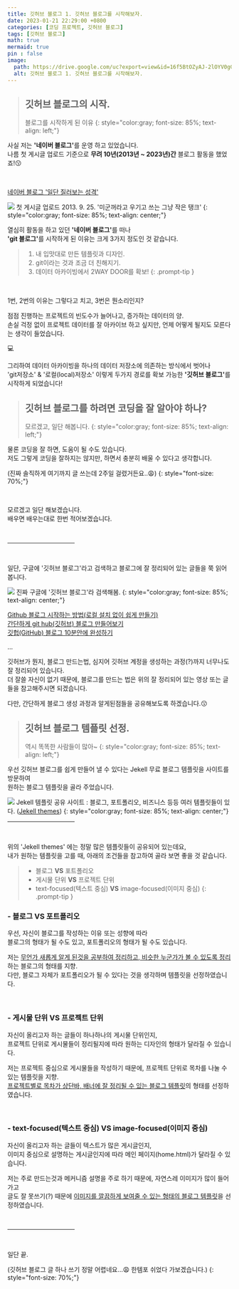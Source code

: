 ```yaml
---
title: 깃허브 블로그 1. 깃허브 블로그를 시작해보자.
date: 2023-01-21 22:29:00 +0800
categories: [코딩 프로젝트, 깃허브 블로그]
tags: [깃허브 블로그]
math: true
mermaid: true
pin : false
image:
  path: https://drive.google.com/uc?export=view&id=16f5BtOZyAJ-2lOYV0gGaMf5TPpvssKoc
  alt: 깃허브 블로그 1. 깃허브 블로그를 시작해보자.
---
```


<!-- 소제목 -->
> ## 깃허브 블로그의 시작.
> 블로그를 시작하게 된 이유
> {: style="color:gray; font-size: 85%; text-align: left;"}

사실 저는 <strong>'네이버 블로그'</strong>를 운영 하고 있었습니다.<br>
나름 첫 게시글 업로드 기준으로 <strong>무려 10년(2013년 ~ 2023년)간</strong> 블로그 활동을 했었죠!😗

<br>

<a href="https://blog.naver.com/siook12">네이버 블로그 '일단 질러보는 성격'</a>

<!-- 이미지 -->
<img src="https://drive.google.com/uc?export=view&id=16nBNo0ej1DF8Cp2jSceybEq840eVMO4B">
<!-- 이미지 설명 -->
첫 게시글 업로드 2013. 9. 25. '미군꺼라고 우기고 쓰는 그냥 작은 탱크'
{: style="color:gray; font-size: 85%; text-align: center;"}

<br>

열심히 활동을 하고 있던 <strong>'네이버 블로그'</strong>를 떠나<br>
<strong>'git 블로그'</strong>를 시작하게 된 이유는 크게 3가지 정도인 것 같습니다.

<!-- 팁 callout -->
> 1. 내 입맛대로 만든 템플릿과 디자인.
> 2. git이라는 것과 조금 더 친해지기.
> 3. 데이터 아카이빙에서 2WAY DOOR를 확보!
{: .prompt-tip }

<br>

1번, 2번의 이유는 그렇다고 치고, 3번은 뭔소리인지?

점점 진행하는 프로젝트의 빈도수가 늘어나고, 증가하는 데이터의 양.<br>
손실 걱정 없이 프로젝트 데이터를 잘 아카이브 하고 싶지만, 언제 어떻게 될지도 모른다는 생각이 들었습니다.

💻

그리하여 데이터 아카이빙을 하나의 데이터 저장소에 의존하는 방식에서 벗어나<br>
'git저장소' & '로컬(local)저장소' 이렇게 두가지 경로를 확보 가능한 <strong>'깃허브 블로그'</strong>를 시작하게 되었습니다!



<!-- 소제목 -->
> ## 깃허브 블로그를 하려면 코딩을 잘 알아야 하나?
> 모르겠고, 일단 해봅니다.
> {: style="color:gray; font-size: 85%; text-align: left;"}

물론 코딩을 잘 하면, 도움이 될 수도 있습니다.<br>
저도 그렇게 코딩을 잘하지는 않지만, 하면서 충분히 배울 수 있다고 생각합니다.<br>

(진짜 솔직하게 여기까지 글 쓰는데 2주일 걸렸거든요..😩)
{: style="font-size: 70%;"}

<br>

모르겠고 일단 해보겠습니다.<br>
배우면 배우는대로 한번 적어보겠습니다.

<!-- 중간 바 -->
<br>
<hr style="width: 30%">
<br>

일단, 구글에 '깃허브 블로그'라고 검색하고 블로그에 잘 정리되어 있는 글들을 쭉 읽어봅니다.

<!-- 이미지 -->
<img src="https://drive.google.com/uc?export=view&id=170H71bLASmRc9OVslSxeY01bL5CQ56sl">
<!-- 이미지 설명 -->
진짜 구글에 '깃허브 블로그'라 검색해봄.
{: style="color:gray; font-size: 85%; text-align: center;"}

<a href="https://ahnslab.com/21-how-to-start-github-blog/">Github 블로그 시작하는 방법(로컬 설치 없이 쉽게 만들기)</a><br>
<a href="https://www.omdroid.com/338">간단하게 git hub(깃허브) 블로그 만들어보기</a><br>
<a href="https://www.youtube.com/watch?v=ACzFIAOsfpM">깃헙(GitHub) 블로그 10분안에 완성하기</a><br>

...

깃허브가 뭔지, 블로그 만드는법, 심지어 깃허브 계정을 생성하는 과정(?)까지 너무나도 잘 정리되어 있습니다.<br>
더 잘쓸 자신이 없기 때문에, 블로그를 만드는 법은 위의 잘 정리되어 있는 영상 또는 글들을 참고해주시면 되겠습니다.

다만, 간단하게 블로그 생성 과정과 알게된점들을 공유해보도록 하겠습니다.😗



<!-- 소제목 -->
> ## 깃허브 블로그 템플릿 선정.
> 역시 똑똑한 사람들이 많아~
> {: style="color:gray; font-size: 85%; text-align: left;"}

우선 깃허브 블로그를 쉽게 만들어 낼 수 있다는 Jekell 무료 블로그 템플릿을 사이트를 방문하여<br>
원하는 블로그 템플릿을 골라 주었습니다.

<!-- 이미지 -->
<img src="https://drive.google.com/uc?export=view&id=16qsIlFlxGrrz03QuMEj2JaV1sGd3v-Wv">
<!-- 이미지 설명 -->
Jekell 템플릿 공유 사이트 : 블로그, 포트폴리오, 비즈니스 등등 여러 템플릿들이 있다. (<a href="https://jekyllthemes.io/free">Jekell themes</a>)
{: style="color:gray; font-size: 85%; text-align: center;"}

<!-- 중간 바 -->
<br>
<hr style="width: 30%">
<br>

위의 'Jekell themes' 에는 정말 많은 템플릿들이 공유되어 있는데요,<br>
내가 원하는 템플릿을 고를 때, 아래의 조건들을 참고하여 골라 보면 좋을 것 같습니다.

<!-- 팁 callout -->
> - 블로그 <strong>VS</strong> 포트폴리오
> - 게시물 단위 <strong>VS</strong> 프로젝트 단위
> - text-focused(텍스트 중심) <strong>VS</strong> image-focused(이미지 중심)
{: .prompt-tip }

### - 블로그 <strong>VS</strong> 포트폴리오

우선, 자신이 블로그를 작성하는 이유 또는 성향에 따라<br>
블로그의 형태가 될 수도 있고, 포트폴리오의 형태가 될 수도 있습니다.

저는 <u>무언가 새롭게 알게 된것을 공부하여 정리하고, 비슷한 누군가가 볼 수 있도록 정리</u>하는 블로그의 형태를 지향.<br>
다만, 블로그 자체가 포트폴리오가 될 수 있다는 것을 생각하며 템플릿을 선정하였습니다.

<br>

### - 게시물 단위 <strong>VS</strong> 프로젝트 단위

자신이 올리고자 하는 글들이 하나하나의 게시물 단위인지, <br>
프로젝트 단위로 게시물들이 정리될지에 따라 원하는 디자인의 형태가 달라질 수 있습니다.

저는 프로젝트 중심으로 게시물들을 작성하기 때문에, 프로젝트 단위로 목차를 나눌 수 있는 템플릿을 지향.<br>
<u>프로젝트별로 목차가 상단바, 배너에 잘 정리될 수 있는 블로그 템플릿</u>의 형태를 선정하였습니다.

<br>

### - text-focused(텍스트 중심) <strong>VS</strong> image-focused(이미지 중심)

자신이 올리고자 하는 글들이 텍스트가 많은 게시글인지, <br>
이미지 중심으로 설명하는 게시글인지에 따라 메인 페이지(home.html)가 달라질 수 있습니다.

저는 주로 만드는것과 메커니즘 설명을 주로 하기 때문에, 자연스레 이미지가 많이 들어가고<br>
글도 잘 못쓰기(?) 때문에 <u>이미지를 깔끔하게 보여줄 수 있는 형태의 블로그 템플릿</u>을 선정하였습니다.

<!-- 중간 바 -->
<br>
<hr style="width: 30%">
<br>

일단 끝.

(깃허브 블로그 글 하나 쓰기 정말 어렵네요...😩 한템포 쉬었다 가보겠습니다.)
{: style="font-size: 70%;"}